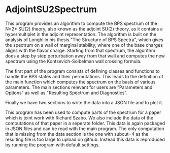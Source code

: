 # AdjointSU2Spectrum

This program provides an algorithm to compute the BPS spectrum of the N=2* SU(2) theory, also known as the adjoint SU(2) theory, as it contains a hypermultiplet in the adjoint representation. The algorithm is built on the analysis of Longhi in his thesis "The Structure of BPS Spectra", which gives the spectrum on a wall of marginal stability, where one of the base charges aligns with the flavor charge. Starting from that spectrum, the algorithm does a step by step perturbation away from that wall and computes the new spectrum using the Kontsevich-Soibelman wall crossing formula.

The first part of the program consists of defining classes and functions to handle the BPS states and their permutations. This leads to the definition of the main function which computes the spectrum on the basis of various parameters. The main sections relevant for users are "Parameters and Options" as well as "Resulting Spectrum and Diagnostics".

Finally we have two sections to write the data into a JSON file and to plot it.

This program has been used to compute parts of the spectrum for a paper which is joint work with Richard Szabo. We also include the data of the computations of that paper in a seperate folder. This data is again packaged in JSON files and can be read with the main program. The only computation that is missing from the data section is the one with subcut=4 as the resulting file is too large to upload on github. Instead this data is reproduced by running the program with default settings.
